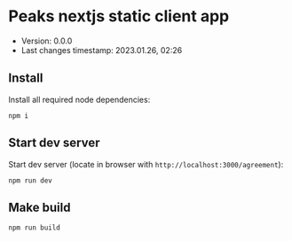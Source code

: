 <!--
@changed 2023.01.26, 02:26
-->

# Peaks nextjs static client app

- Version: 0.0.0
- Last changes timestamp: 2023.01.26, 02:26

## Install

Install all required node dependencies:

```
npm i
```

## Start dev server

Start dev server (locate in browser with `http://localhost:3000/agreement`):

```
npm run dev
```

## Make build

```
npm run build
```
